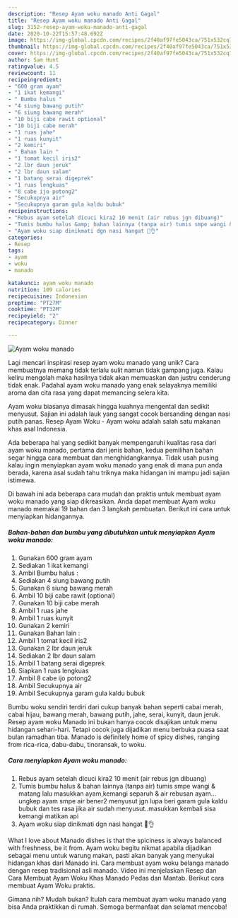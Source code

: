 ```yaml
---
description: "Resep Ayam woku manado Anti Gagal"
title: "Resep Ayam woku manado Anti Gagal"
slug: 3152-resep-ayam-woku-manado-anti-gagal
date: 2020-10-22T15:57:48.692Z
image: https://img-global.cpcdn.com/recipes/2f40af97fe5043ca/751x532cq70/ayam-woku-manado-foto-resep-utama.jpg
thumbnail: https://img-global.cpcdn.com/recipes/2f40af97fe5043ca/751x532cq70/ayam-woku-manado-foto-resep-utama.jpg
cover: https://img-global.cpcdn.com/recipes/2f40af97fe5043ca/751x532cq70/ayam-woku-manado-foto-resep-utama.jpg
author: Sam Hunt
ratingvalue: 4.5
reviewcount: 11
recipeingredient:
- "600 gram ayam"
- "1 ikat kemangi"
- " Bumbu halus "
- "4 siung bawang putih"
- "6 siung bawang merah"
- "10 biji cabe rawit optional"
- "10 biji cabe merah"
- "1 ruas jahe"
- "1 ruas kunyit"
- "2 kemiri"
- " Bahan lain "
- "1 tomat kecil iris2"
- "2 lbr daun jeruk"
- "2 lbr daun salam"
- "1 batang serai digeprek"
- "1 ruas lengkuas"
- "8 cabe ijo potong2"
- "Secukupnya air"
- "Secukupnya garam gula kaldu bubuk"
recipeinstructions:
- "Rebus ayam setelah dicuci kira2 10 menit (air rebus jgn dibuang)"
- "Tumis bumbu halus &amp; bahan lainnya (tanpa air) tumis smpe wangi &amp; matang lalu masukkan ayam,kemangi separuh &amp; air rebusan ayam... ungkep ayam smpe air bener2 menyusut jgn lupa beri garam gula kaldu bubuk dan tes rasa jika air sudah menyusut..masukkan kembali sisa kemangi matikan api"
- "Ayam woku siap dinikmati dgn nasi hangat 🥰👌"
categories:
- Resep
tags:
- ayam
- woku
- manado

katakunci: ayam woku manado 
nutrition: 109 calories
recipecuisine: Indonesian
preptime: "PT27M"
cooktime: "PT32M"
recipeyield: "2"
recipecategory: Dinner

---
```



![Ayam woku manado](https://img-global.cpcdn.com/recipes/2f40af97fe5043ca/751x532cq70/ayam-woku-manado-foto-resep-utama.jpg)

Lagi mencari inspirasi resep ayam woku manado yang unik? Cara membuatnya memang tidak terlalu sulit namun tidak gampang juga. Kalau keliru mengolah maka hasilnya tidak akan memuaskan dan justru cenderung tidak enak. Padahal ayam woku manado yang enak selayaknya memiliki aroma dan cita rasa yang dapat memancing selera kita.

Ayam woku biasanya dimasak hingga kuahnya mengental dan sedikit menyusut. Sajian ini adalah lauk yang sangat cocok bersanding dengan nasi putih panas. Resep Ayam Woku - Ayam woku adalah salah satu makanan khas asal Indonesia.

Ada beberapa hal yang sedikit banyak mempengaruhi kualitas rasa dari ayam woku manado, pertama dari jenis bahan, kedua pemilihan bahan segar hingga cara membuat dan menghidangkannya. Tidak usah pusing kalau ingin menyiapkan ayam woku manado yang enak di mana pun anda berada, karena asal sudah tahu triknya maka hidangan ini mampu jadi sajian istimewa.


Di bawah ini ada beberapa cara mudah dan praktis untuk membuat ayam woku manado yang siap dikreasikan. Anda dapat membuat Ayam woku manado memakai 19 bahan dan 3 langkah pembuatan. Berikut ini cara untuk menyiapkan hidangannya.

<!--inarticleads1-->

##### Bahan-bahan dan bumbu yang dibutuhkan untuk menyiapkan Ayam woku manado:

1. Gunakan 600 gram ayam
1. Sediakan 1 ikat kemangi
1. Ambil  Bumbu halus :
1. Sediakan 4 siung bawang putih
1. Gunakan 6 siung bawang merah
1. Ambil 10 biji cabe rawit (optional)
1. Gunakan 10 biji cabe merah
1. Ambil 1 ruas jahe
1. Ambil 1 ruas kunyit
1. Gunakan 2 kemiri
1. Gunakan  Bahan lain :
1. Ambil 1 tomat kecil iris2
1. Gunakan 2 lbr daun jeruk
1. Sediakan 2 lbr daun salam
1. Ambil 1 batang serai digeprek
1. Siapkan 1 ruas lengkuas
1. Ambil 8 cabe ijo potong2
1. Ambil Secukupnya air
1. Ambil Secukupnya garam gula kaldu bubuk


Bumbu woku sendiri terdiri dari cukup banyak bahan seperti cabai merah, cabai hijau, bawang merah, bawang putih, jahe, serai, kunyit, daun jeruk. Resep ayam woku Manado ini bukan hanya cocok disajikan untuk menu hidangan sehari-hari. Tetapi cocok juga dijadikan menu berbuka puasa saat bulan ramadhan tiba. Manado is definitely home of spicy dishes, ranging from rica-rica, dabu-dabu, tinoransak, to woku. 

<!--inarticleads2-->

##### Cara menyiapkan Ayam woku manado:

1. Rebus ayam setelah dicuci kira2 10 menit (air rebus jgn dibuang)
1. Tumis bumbu halus &amp; bahan lainnya (tanpa air) tumis smpe wangi &amp; matang lalu masukkan ayam,kemangi separuh &amp; air rebusan ayam... ungkep ayam smpe air bener2 menyusut jgn lupa beri garam gula kaldu bubuk dan tes rasa jika air sudah menyusut..masukkan kembali sisa kemangi matikan api
1. Ayam woku siap dinikmati dgn nasi hangat 🥰👌


What I love about Manado dishes is that the spiciness is always balanced with freshness, be it from. Ayam woku begitu nikmat apabila dijadikan sebagai menu untuk warung makan, pasti akan banyak yang menyukai hidangan khas dari Manado ini. Cara membuat ayam woku belanga manado dengan resep tradisional asli manado. Video ini menjelaskan Resep dan Cara Membuat Ayam Woku Khas Manado Pedas dan Mantab. Berikut cara membuat Ayam Woku praktis. 

Gimana nih? Mudah bukan? Itulah cara membuat ayam woku manado yang bisa Anda praktikkan di rumah. Semoga bermanfaat dan selamat mencoba!
